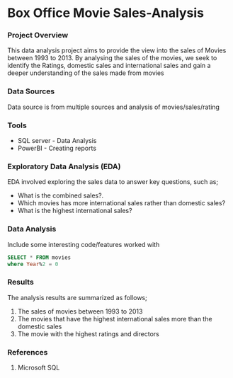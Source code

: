 # Box Office Movie Sales-Analysis

### Project Overview

This data analysis project aims to provide the view into the sales of Movies between 1993 to 2013. By analysing the sales of the movies, we seek to identify the Ratings, domestic sales and international sales and gain a deeper understanding of the sales made from movies

### Data Sources

Data source is from multiple sources  and analysis of movies/sales/rating

### Tools

- SQL server - Data Analysis
- PowerBI - Creating reports

### Exploratory Data Analysis (EDA)
EDA involved exploring the sales data to answer key questions, such as;

- What is the combined sales?.
- Which movies has more international sales rather than domestic sales?
- What is the highest international sales?

### Data Analysis

Include some interesting code/features worked with

```sql
SELECT * FROM movies
where Year%2 = 0
```

### Results

The analysis results are summarized as follows;
1. The sales of movies between 1993 to 2013
2. The movies that have the highest  international sales more than the domestic sales
3. The movie with the highest ratings and directors

### References

1. Microsoft SQL


